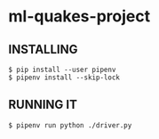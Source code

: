 # ml-quakes-project

## INSTALLING

    $ pip install --user pipenv
    $ pipenv install --skip-lock

## RUNNING IT

    $ pipenv run python ./driver.py
